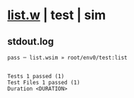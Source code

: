 # [list.w](../../../../../../examples/tests/sdk_tests/table/list.w) | test | sim

## stdout.log
```log
pass ─ list.wsim » root/env0/test:list
 
 
Tests 1 passed (1)
Test Files 1 passed (1)
Duration <DURATION>
```

